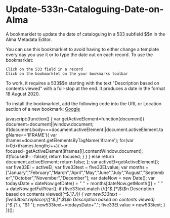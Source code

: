 # Update-533n-Cataloguing-Date-on-Alma
A bookmarklet to update the date of cataloguing in a 533 subfield $$n in the Alma Metadata Editor.

You can use this bookmarklet to avoid having to either change a template every day you use it or to type the date out on each record. 
To use the bookmarklet:

    Click on the 533 field in a record
    Click on the bookmarklet on the your bookmarks toolbar

To work, it requires a 533$$n starting with the text "Description based on contents viewed" with a full-stop at the end. It produces a date in the format 18 August 2020.

To install the bookmarklet, add the following code into the URL or Location section of a new bookmark: [Google](http://www.google.com)

javascript:(function() {   var getActiveElement=function(document){     document=document||window.document;     if(document.body===document.activeElement||document.activeElement.tagName=='IFRAME'){       var iframes=document.getElementsByTagName('iframe');       for(var i=0;i<iframes.length;i++){         var focused=getActiveElement(iframes[i].contentWindow.document);         if(focused!==false){           return focused;         }       }     }     else return document.activeElement;     return false;   };    var activeEl=getActiveElement();    var five33El = activeEl;   var five33text = five33El.value;   var months = ["January","February","March","April","May","June","July","August","September","October","November","December"];   var dateNow = new Date();   var todaysDate = dateNow.getDate() + " " + months[dateNow.getMonth()] + " " + dateNow.getFullYear();   if (five33text.match (/([^$.]*\$\$n Description based on contents viewed)[^$.]*?\./)) {     var new533text = five33text.replace(/([^$.]*\$\$n Description based on contents viewed)[^$.]*?\./, "$1 ");     new533text+=todaysDate+".";     five33El.value = new533text;   } })();

